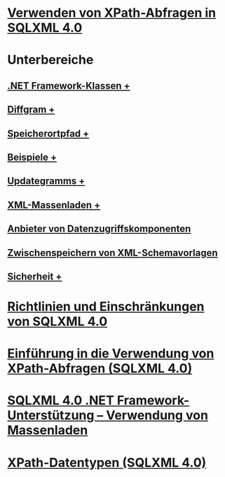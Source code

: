 # [Verwenden von XPath-Abfragen in SQLXML 4.0](using-xpath-queries-in-sqlxml-4-0.md)

# Unterbereiche
## [.NET Framework-Klassen +](../../relational-databases/sqlxml-annotated-xsd-schemas-xpath-queries/net-framework-classes/sqlxml-4-0-net-framework-support-managed-classes.md)
## [Diffgram +](../../relational-databases/sqlxml-annotated-xsd-schemas-xpath-queries/diffgram/sqlxml-4-0-net-framework-support-using-diffgrams-to-modify-data.md)
## [Speicherortpfad +](../../relational-databases/sqlxml-annotated-xsd-schemas-xpath-queries/location-path/specifying-a-location-path-sqlxml-4-0.md)
## [Beispiele +](../../relational-databases/sqlxml-annotated-xsd-schemas-xpath-queries/samples/sample-xpath-queries-sqlxml-4-0.md)
## [Updategramms +](../../relational-databases/sqlxml-annotated-xsd-schemas-xpath-queries/updategrams/using-updategrams-to-modify-data-in-sqlxml-4-0.md)
## [XML-Massenladen +](../../relational-databases/sqlxml-annotated-xsd-schemas-xpath-queries/bulk-load-xml/performing-bulk-load-of-xml-data-sqlxml-4-0.md)
## [Anbieter von Datenzugriffskomponenten](../../relational-databases/sqlxml-annotated-xsd-schemas-xpath-queries/data-access-components-provider/sqlxml-4-0-data-access-components-sqlxmloledb-provider.md)
## [Zwischenspeichern von XML-Schemavorlagen](../../relational-databases/sqlxml-annotated-xsd-schemas-xpath-queries/caching-templates-xml-schemas/caching-templates-xsl-and-schemas-sqlxml-4-0.md)
## [Sicherheit +](../../relational-databases/sqlxml-annotated-xsd-schemas-xpath-queries/security/sqlxml-4-0-security-considerations.md)

# [Richtlinien und Einschränkungen von SQLXML 4.0](guidelines-and-limitations-of-sqlxml-4-0.md)
# [Einführung in die Verwendung von XPath-Abfragen (SQLXML 4.0)](introduction-to-using-xpath-queries-sqlxml-4-0.md)
# [SQLXML 4.0 .NET Framework-Unterstützung – Verwendung von Massenladen](sqlxml-4-0-net-framework-support-using-bulk-load.md)
# [XPath-Datentypen (SQLXML 4.0)](xpath-data-types-sqlxml-4-0.md)

